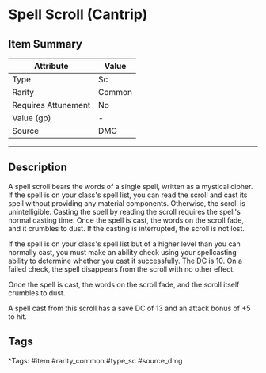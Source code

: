 # Spell Scroll (Cantrip)

## Item Summary

| Attribute            | Value                        |
|----------------------|------------------------------|
| Type                 | Sc |
| Rarity               | Common             |
| Requires Attunement  | No                |
| Value (gp)           | -    |
| Source               | DMG |

---

## Description

A spell scroll bears the words of a single spell, written as a mystical cipher. If the spell is on your class's spell list, you can read the scroll and cast its spell without providing any material components. Otherwise, the scroll is unintelligible. Casting the spell by reading the scroll requires the spell's normal casting time. Once the spell is cast, the words on the scroll fade, and it crumbles to dust. If the casting is interrupted, the scroll is not lost.

If the spell is on your class's spell list but of a higher level than you can normally cast, you must make an ability check using your spellcasting ability to determine whether you cast it successfully. The DC is 10. On a failed check, the spell disappears from the scroll with no other effect.

Once the spell is cast, the words on the scroll fade, and the scroll itself crumbles to dust.

A spell cast from this scroll has a save DC of 13 and an attack bonus of +5 to hit.

## Tags

^Tags: #item #rarity_common #type_sc #source_dmg
